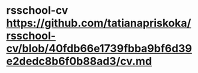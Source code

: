 # rsschool-cv https://github.com/tatianapriskoka/rsschool-cv/blob/40fdb66e1739fbba9bf6d39e2dedc8b6f0b88ad3/cv.md
